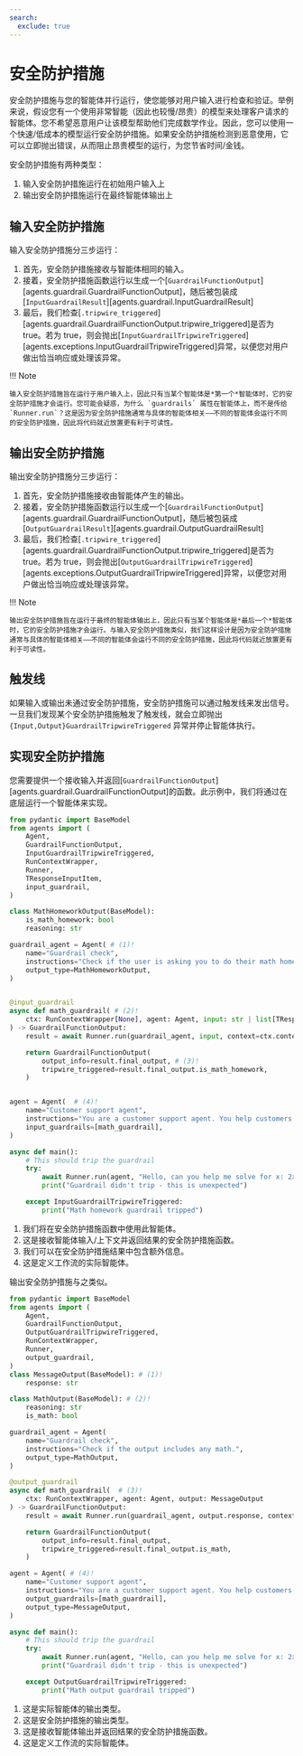 ```yaml
---
search:
  exclude: true
---
```

# 安全防护措施

安全防护措施与您的智能体并行运行，使您能够对用户输入进行检查和验证。举例来说，假设您有一个使用非常智能（因此也较慢/昂贵）的模型来处理客户请求的智能体。您不希望恶意用户让该模型帮助他们完成数学作业。因此，您可以使用一个快速/低成本的模型运行安全防护措施。如果安全防护措施检测到恶意使用，它可以立即抛出错误，从而阻止昂贵模型的运行，为您节省时间/金钱。

安全防护措施有两种类型：

1. 输入安全防护措施运行在初始用户输入上
2. 输出安全防护措施运行在最终智能体输出上

## 输入安全防护措施

输入安全防护措施分三步运行：

1. 首先，安全防护措施接收与智能体相同的输入。
2. 接着，安全防护措施函数运行以生成一个[`GuardrailFunctionOutput`][agents.guardrail.GuardrailFunctionOutput]，随后被包装成[`InputGuardrailResult`][agents.guardrail.InputGuardrailResult]
3. 最后，我们检查[`.tripwire_triggered`][agents.guardrail.GuardrailFunctionOutput.tripwire_triggered]是否为 true。若为 true，则会抛出[`InputGuardrailTripwireTriggered`][agents.exceptions.InputGuardrailTripwireTriggered]异常，以便您对用户做出恰当响应或处理该异常。

!!! Note

    输入安全防护措施旨在运行于用户输入上，因此只有当某个智能体是*第一个*智能体时，它的安全防护措施才会运行。您可能会疑惑，为什么 `guardrails` 属性在智能体上，而不是传给 `Runner.run`？这是因为安全防护措施通常与具体的智能体相关——不同的智能体会运行不同的安全防护措施，因此将代码就近放置更有利于可读性。

## 输出安全防护措施

输出安全防护措施分三步运行：

1. 首先，安全防护措施接收由智能体产生的输出。
2. 接着，安全防护措施函数运行以生成一个[`GuardrailFunctionOutput`][agents.guardrail.GuardrailFunctionOutput]，随后被包装成[`OutputGuardrailResult`][agents.guardrail.OutputGuardrailResult]
3. 最后，我们检查[`.tripwire_triggered`][agents.guardrail.GuardrailFunctionOutput.tripwire_triggered]是否为 true。若为 true，则会抛出[`OutputGuardrailTripwireTriggered`][agents.exceptions.OutputGuardrailTripwireTriggered]异常，以便您对用户做出恰当响应或处理该异常。

!!! Note

    输出安全防护措施旨在运行于最终的智能体输出上，因此只有当某个智能体是*最后一个*智能体时，它的安全防护措施才会运行。与输入安全防护措施类似，我们这样设计是因为安全防护措施通常与具体的智能体相关——不同的智能体会运行不同的安全防护措施，因此将代码就近放置更有利于可读性。

## 触发线

如果输入或输出未通过安全防护措施，安全防护措施可以通过触发线来发出信号。一旦我们发现某个安全防护措施触发了触发线，就会立即抛出 `{Input,Output}GuardrailTripwireTriggered` 异常并停止智能体执行。

## 实现安全防护措施

您需要提供一个接收输入并返回[`GuardrailFunctionOutput`][agents.guardrail.GuardrailFunctionOutput]的函数。此示例中，我们将通过在底层运行一个智能体来实现。

```python
from pydantic import BaseModel
from agents import (
    Agent,
    GuardrailFunctionOutput,
    InputGuardrailTripwireTriggered,
    RunContextWrapper,
    Runner,
    TResponseInputItem,
    input_guardrail,
)

class MathHomeworkOutput(BaseModel):
    is_math_homework: bool
    reasoning: str

guardrail_agent = Agent( # (1)!
    name="Guardrail check",
    instructions="Check if the user is asking you to do their math homework.",
    output_type=MathHomeworkOutput,
)


@input_guardrail
async def math_guardrail( # (2)!
    ctx: RunContextWrapper[None], agent: Agent, input: str | list[TResponseInputItem]
) -> GuardrailFunctionOutput:
    result = await Runner.run(guardrail_agent, input, context=ctx.context)

    return GuardrailFunctionOutput(
        output_info=result.final_output, # (3)!
        tripwire_triggered=result.final_output.is_math_homework,
    )


agent = Agent(  # (4)!
    name="Customer support agent",
    instructions="You are a customer support agent. You help customers with their questions.",
    input_guardrails=[math_guardrail],
)

async def main():
    # This should trip the guardrail
    try:
        await Runner.run(agent, "Hello, can you help me solve for x: 2x + 3 = 11?")
        print("Guardrail didn't trip - this is unexpected")

    except InputGuardrailTripwireTriggered:
        print("Math homework guardrail tripped")
```

1. 我们将在安全防护措施函数中使用此智能体。
2. 这是接收智能体输入/上下文并返回结果的安全防护措施函数。
3. 我们可以在安全防护措施结果中包含额外信息。
4. 这是定义工作流的实际智能体。

输出安全防护措施与之类似。

```python
from pydantic import BaseModel
from agents import (
    Agent,
    GuardrailFunctionOutput,
    OutputGuardrailTripwireTriggered,
    RunContextWrapper,
    Runner,
    output_guardrail,
)
class MessageOutput(BaseModel): # (1)!
    response: str

class MathOutput(BaseModel): # (2)!
    reasoning: str
    is_math: bool

guardrail_agent = Agent(
    name="Guardrail check",
    instructions="Check if the output includes any math.",
    output_type=MathOutput,
)

@output_guardrail
async def math_guardrail(  # (3)!
    ctx: RunContextWrapper, agent: Agent, output: MessageOutput
) -> GuardrailFunctionOutput:
    result = await Runner.run(guardrail_agent, output.response, context=ctx.context)

    return GuardrailFunctionOutput(
        output_info=result.final_output,
        tripwire_triggered=result.final_output.is_math,
    )

agent = Agent( # (4)!
    name="Customer support agent",
    instructions="You are a customer support agent. You help customers with their questions.",
    output_guardrails=[math_guardrail],
    output_type=MessageOutput,
)

async def main():
    # This should trip the guardrail
    try:
        await Runner.run(agent, "Hello, can you help me solve for x: 2x + 3 = 11?")
        print("Guardrail didn't trip - this is unexpected")

    except OutputGuardrailTripwireTriggered:
        print("Math output guardrail tripped")
```

1. 这是实际智能体的输出类型。
2. 这是安全防护措施的输出类型。
3. 这是接收智能体输出并返回结果的安全防护措施函数。
4. 这是定义工作流的实际智能体。